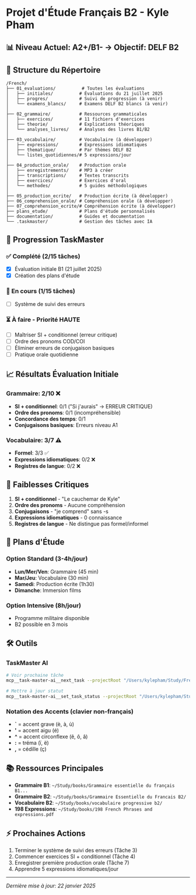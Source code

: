 # Projet d'Étude Français B2 - Kyle Pham

## 📊 Niveau Actuel: A2+/B1- → Objectif: DELF B2

## 📁 Structure du Répertoire

```
/French/
├── 01_evaluations/          # Toutes les évaluations
│   ├── initiales/          # Évaluations du 21 juillet 2025
│   ├── progres/            # Suivi de progression (à venir)
│   └── examens_blancs/     # Examens DELF B2 blancs (à venir)
│
├── 02_grammaire/           # Ressources grammaticales
│   ├── exercices/          # 11 fichiers d'exercices
│   ├── theorie/            # Explications théoriques
│   └── analyses_livres/    # Analyses des livres B1/B2
│
├── 03_vocabulaire/         # Vocabulaire (à développer)
│   ├── expressions/        # Expressions idiomatiques
│   ├── thematique/         # Par thèmes DELF B2
│   └── listes_quotidiennes/# 5 expressions/jour
│
├── 04_production_orale/    # Production orale
│   ├── enregistrements/    # MP3 à créer
│   ├── transcriptions/     # Textes transcrits
│   ├── exercices/          # Exercices d'oral
│   └── methodes/           # 5 guides méthodologiques
│
├── 05_production_ecrite/   # Production écrite (à développer)
├── 06_comprehension_orale/ # Compréhension orale (à développer)
├── 07_comprehension_ecrite/# Compréhension écrite (à développer)
├── plans_etude/            # Plans d'étude personnalisés
├── documentation/          # Guides et documentation
└── .taskmaster/            # Gestion des tâches avec IA
```

## 🎯 Progression TaskMaster

### ✅ Complété (2/15 tâches)
- [x] Évaluation initiale B1 (21 juillet 2025)
- [x] Création des plans d'étude

### 🔄 En cours (1/15 tâches)
- [ ] Système de suivi des erreurs

### ⏳ À faire - Priorité HAUTE
- [ ] Maîtriser SI + conditionnel (erreur critique)
- [ ] Ordre des pronoms COD/COI
- [ ] Éliminer erreurs de conjugaison basiques
- [ ] Pratique orale quotidienne

## 📈 Résultats Évaluation Initiale

### Grammaire: 2/10 ❌
- **SI + conditionnel**: 0/1 ("Si j'aurais" → ERREUR CRITIQUE)
- **Ordre des pronoms**: 0/1 (incompréhensible)
- **Concordance des temps**: 0/1
- **Conjugaisons basiques**: Erreurs niveau A1

### Vocabulaire: 3/7 ⚠️
- **Formel**: 3/3 ✅
- **Expressions idiomatiques**: 0/2 ❌
- **Registres de langue**: 0/2 ❌

## 🚨 Faiblesses Critiques

1. **SI + conditionnel** - "Le cauchemar de Kyle"
2. **Ordre des pronoms** - Aucune compréhension
3. **Conjugaisons** - "je comprend" sans -s
4. **Expressions idiomatiques** - 0 connaissance
5. **Registres de langue** - Ne distingue pas formel/informel

## 📅 Plans d'Étude

### Option Standard (3-4h/jour)
- **Lun/Mer/Ven**: Grammaire (45 min)
- **Mar/Jeu**: Vocabulaire (30 min)
- **Samedi**: Production écrite (1h30)
- **Dimanche**: Immersion films

### Option Intensive (8h/jour)
- Programme militaire disponible
- B2 possible en 3 mois

## 🛠️ Outils

### TaskMaster AI
```bash
# Voir prochaine tâche
mcp__task-master-ai__next_task --projectRoot "/Users/kylepham/Study/French"

# Mettre à jour statut
mcp__task-master-ai__set_task_status --projectRoot "/Users/kylepham/Study/French" --id "3" --status "done"
```

### Notation des Accents (clavier non-français)
- **`** = accent grave (è, à, ù)
- **'** = accent aigu (é)
- **^** = accent circonflexe (ê, ô, â)
- **:** = tréma (ï, ë)
- **,** = cédille (ç)

## 📚 Ressources Principales

- **Grammaire B1**: `~/Study/books/Grammaire essentielle du français B1...`
- **Grammaire B2**: `~/Study/books/Grammaire Essentielle du Francais B2/`
- **Vocabulaire B2**: `~/Study/books/vocabulaire progressive b2/`
- **198 Expressions**: `~/Study/books/198 French Phrases and expressions.pdf`

## ⚡ Prochaines Actions

1. Terminer le système de suivi des erreurs (Tâche 3)
2. Commencer exercices SI + conditionnel (Tâche 4)
3. Enregistrer première production orale (Tâche 7)
4. Apprendre 5 expressions idiomatiques/jour

---
*Dernière mise à jour: 22 janvier 2025*